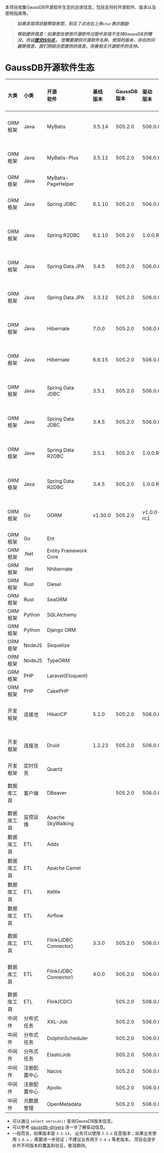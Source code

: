 本项目收集GaussDB开源软件生态的总体信息，包括支持的开源软件、版本以及使用指南等。

> ***如果发现项目能帮助到您，别忘了点击右上角`star`表示鼓励***

> ***帮助提供信息：如果您在使用开源软件过程中发现不支持GaussDB的情况，欢迎[提交ISSUE](https://github.com/HuaweiCloudDeveloper/gaussdb-ecosystem/issues)。 您需要提供开源软件名称、使用的版本、存在的问题等信息，我们将结合您提供的信息，完善相关开源软件的支持。***

# GaussDB开源软件生态

| 大类 | 小类    | 开源</br>软件                  | 基线</br>版本 | GaussDB</br>版本  | 驱动</br>版本  | 使用</br>指南                                  |
|:------|:------|:----------------------|:----------| :------------ |:-----------|:-------------------------------------------|
| ORM框架 | Java   | MyBatis               | 3.5.14    |  505.2.0  | 506.0.0    | [使用指南](./MyBatis/3.5.x/README.md)          |
| ORM框架 | Java   | MyBatis-Plus          | 3.5.12    |  505.2.0  | 506.0.0    | [使用指南](./MyBatis-Plus/3.5.x/README.md)     |
| ORM框架 | Java   | MyBatis-PageHelper    |           |  |            |                                            |
| ORM框架 | Java   | Spring JDBC           | 6.1.10    |  505.2.0  | 506.0.0    | [使用指南](./SpringJDBC/6.1.x/README.md)       |
| ORM框架 | Java   | Spring R2DBC          | 6.1.10    |  505.2.0  | 1.0.0.RC1  | [使用指南](./SpringR2DBC/6.1.x/README.md)      |
| ORM框架 | Java   | Spring Data JPA       | 3.4.5     |  505.2.0  | 506.0.0    | [使用指南](./SpringDataJPA/3.4.x/README.md)    |
| ORM框架 | Java   | Spring Data JPA       | 3.3.12    |  505.2.0  | 506.0.0    | [使用指南](./SpringDataJPA/3.3.x/README.md)    |
| ORM框架 | Java   | Hibernate             | 7.0.0     |  505.2.0  | 506.0.0    | [使用指南](./Hibernate/7.0.x/README.md)        |
| ORM框架 | Java   | Hibernate             | 6.6.15    |  505.2.0  | 506.0.0    | [使用指南](./Hibernate/6.6.x/README.md)        |
| ORM框架 | Java   | Spring Data JDBC      | 3.5.1 |  505.2.0  | 506.0.0    | [使用指南](./SpringDataJDBC/3.5.x/README.md)   |
| ORM框架 | Java   | Spring Data JDBC      | 3.4.5 |  505.2.0  | 506.0.0    | [使用指南](./SpringDataJDBC/3.4.x/README.md)   |
| ORM框架 | Java   | Spring Data R2DBC     | 3.5.1 |  505.2.0  | 1.0.0.RC1  | [使用指南](./SpringDataR2DBC/3.5.x/README.md)  |
| ORM框架 | Java   | Spring Data R2DBC     | 3.4.5 |  505.2.0  | 1.0.0.RC1  | [使用指南](./SpringDataR2DBC/3.4.x/README.md)  |
| ORM框架 | Go   | GORM     | v1.30.0   |  505.2.0  | v1.0.0-rc1 | [使用指南](./GORM/v1.30.0/README.md)           |
| ORM框架 | Go   | Ent     |           |    |            |                                            |
| ORM框架 | .Net   | Entity Framework Core     |           |    |            |                                            |
| ORM框架 | .Net   | Nhibernate     |           |    |            |                                            |
| ORM框架 | Rust   | Diesel     |           |    |            |                                            |
| ORM框架 | Rust   | SeaORM     |           |    |            |                                            |
| ORM框架 | Python   | SQLAlchemy     |           |    |            |                                            |
| ORM框架 | Python   | Django ORM     |           |    |            |                                            |
| ORM框架 | NodeJS   | Sequelize     |           |    |            |                                            |
| ORM框架 | NodeJS   | TypeORM     |           |    |            |                                            |
| ORM框架 | PHP   | Laravel(Eloquent)     |           |    |            |                                            |
| ORM框架 | PHP   | CakePHP     |           |    |            |                                            |
| 开发框架 | 连接池   | HikariCP              | 5.1.0     | 505.2.0  | 506.0.0    | [使用指南](./HikariCP/5.1.x/README.md)         |
| 开发框架 | 连接池   | Druid                 | 1.2.23    | 505.2.0  | 506.0.0    | [使用指南](./Druid/1.2.x/README.md)            |
| 开发框架 | 定时任务 | Quartz            |           |   |            |                                            |
| 数据库工具 | 客户端 | DBeaver               |           | 505.2.0  | 506.0.0    | [使用指南](./DBeaver/25.0.x/README.md)         |
| 数据库工具 | 监控运维 | Apache SkyWalking               |           |  |            |                                            |
| 数据库工具 | ETL | Addx              |           |  |            |                                            |
| 数据库工具 | ETL | Apache Camel              |           |  |            |                                            |
| 数据库工具 | ETL | Kettle              |           |  |            |                                            |
| 数据库工具 | ETL | Airflow              |           |  |            |                                            |
| 数据库工具 | ETL | Flink(JDBC Connector) | 3.3.0     | 505.2.0  | 506.0.0    | [使用指南](FlinkConnectorJDBC/3.3.x/README.md) |
| 数据库工具 | ETL | Flink(JDBC Connector) | 4.0.0     | 505.2.0  | 506.0.0    | [使用指南](FlinkConnectorJDBC/4.0.x/README.md) |
| 数据库工具 | ETL | Flink(CDC)            |           | 505.2.0  | 506.0.0    |                                            |
| 中间件 | 分布式任务 | XXL-Job            |           | 505.2.0  | 506.0.0    |                                            |
| 中间件 | 分布式任务 | DolphinScheduler           |           | 505.2.0  | 506.0.0    |                                            |
| 中间件 | 分布式任务 | ElasticJob           |           | 505.2.0  | 506.0.0    |                                            |
| 中间件 | 注册配置中心 | Nacos            |           | 505.2.0  | 506.0.0    |                                            |
| 中间件 | 注册配置中心 | Apollo            |           | 505.2.0  | 506.0.0    |                                            |
| 中间件 | 元数据管理 | OpenMetadata            |           | 505.2.0  | 506.0.0    |                                            |

* 可以通过 `select version()` 查询GaussDB版本信息。
* 可以参考 [gaussdb-drivers](https://github.com/HuaweiCloudDeveloper/gaussdb-drivers) 进一步了解驱动信息。
* 一般而言，如果版本是 `3.5.14`， 业务可以使用 `3.5.x` 任意版本；如果业务使用 `3.6.x` ，需要进一步验证；不建议业务用于 `3.4.x` 等老版本。 项目会逐步补齐不同版本的覆盖和验证，敬请期待。
